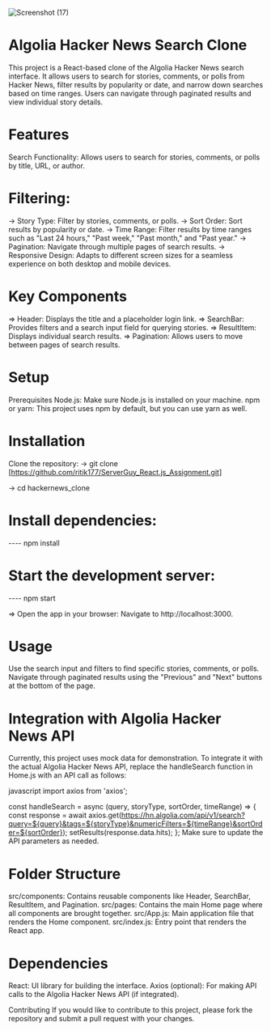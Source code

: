![Screenshot (17)](https://github.com/user-attachments/assets/a8a84bc3-009c-4b29-9800-9a86b1067e70)

# Algolia Hacker News Search Clone
This project is a React-based clone of the Algolia Hacker News search interface. It allows users to search for stories, comments, or polls from Hacker News, filter results by popularity or date, and narrow down searches based on time ranges. Users can navigate through paginated results and view individual story details.

# Features
Search Functionality: Allows users to search for stories, comments, or polls by title, URL, or author.

# Filtering:
-> Story Type: Filter by stories, comments, or polls. -> Sort Order: Sort results by popularity or date. -> Time Range: Filter results by time ranges such as "Last 24 hours," "Past week," "Past month," and "Past year." -> Pagination: Navigate through multiple pages of search results. -> Responsive Design: Adapts to different screen sizes for a seamless experience on both desktop and mobile devices.

# Key Components
=> Header: Displays the title and a placeholder login link. => SearchBar: Provides filters and a search input field for querying stories. => ResultItem: Displays individual search results. => Pagination: Allows users to move between pages of search results.

# Setup
Prerequisites Node.js: Make sure Node.js is installed on your machine. npm or yarn: This project uses npm by default, but you can use yarn as well.

# Installation
Clone the repository: -> git clone [https://github.com/ritik177/ServerGuy_React.js_Assignment.git]

-> cd hackernews_clone

# Install dependencies:
---- npm install

# Start the development server:
---- npm start

=> Open the app in your browser: Navigate to http://localhost:3000.

# Usage
Use the search input and filters to find specific stories, comments, or polls. Navigate through paginated results using the "Previous" and "Next" buttons at the bottom of the page.

# Integration with Algolia Hacker News API
Currently, this project uses mock data for demonstration. To integrate it with the actual Algolia Hacker News API, replace the handleSearch function in Home.js with an API call as follows:

javascript
import axios from 'axios';

const handleSearch = async (query, storyType, sortOrder, timeRange) => { const response = await axios.get(https://hn.algolia.com/api/v1/search?query=${query}&tags=${storyType}&numericFilters=${timeRange}&sortOrder=${sortOrder}); setResults(response.data.hits); }; Make sure to update the API parameters as needed.

# Folder Structure
src/components: Contains reusable components like Header, SearchBar, ResultItem, and Pagination. src/pages: Contains the main Home page where all components are brought together. src/App.js: Main application file that renders the Home component. src/index.js: Entry point that renders the React app.

# Dependencies
React: UI library for building the interface. Axios (optional): For making API calls to the Algolia Hacker News API (if integrated).




Contributing
If you would like to contribute to this project, please fork the repository and submit a pull request with your changes.
